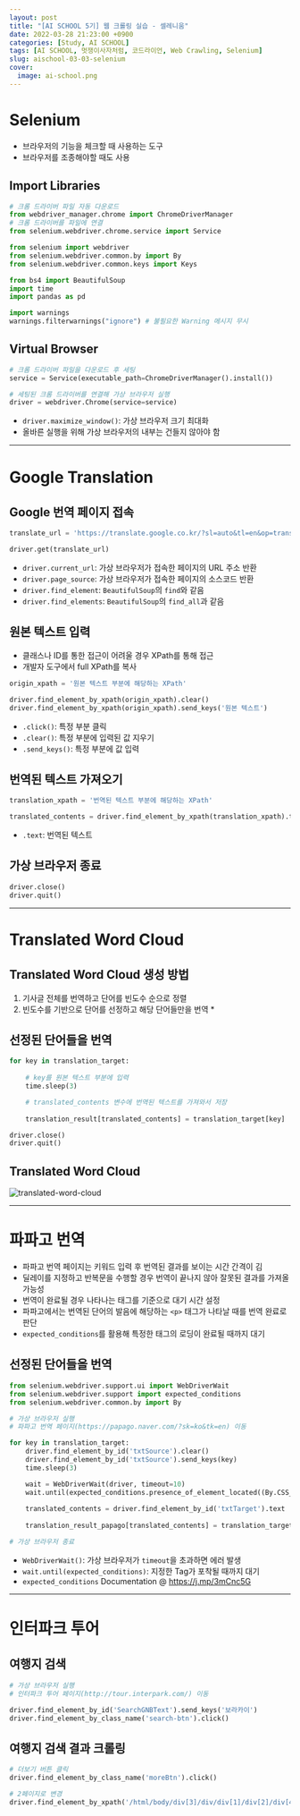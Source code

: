 ```yaml
---
layout: post
title: "[AI SCHOOL 5기] 웹 크롤링 실습 - 셀레니움"
date: 2022-03-28 21:23:00 +0900
categories: [Study, AI SCHOOL]
tags: [AI SCHOOL, 멋쟁이사자처럼, 코드라이언, Web Crawling, Selenium]
slug: aischool-03-03-selenium
cover:
  image: ai-school.png
---
```


# Selenium
- 브라우저의 기능을 체크할 때 사용하는 도구
- 브라우저를 조종해야할 때도 사용

## Import Libraries

```python
# 크롬 드라이버 파일 자동 다운로드
from webdriver_manager.chrome import ChromeDriverManager
# 크롬 드라이버를 파일에 연결
from selenium.webdriver.chrome.service import Service

from selenium import webdriver
from selenium.webdriver.common.by import By
from selenium.webdriver.common.keys import Keys

from bs4 import BeautifulSoup 
import time
import pandas as pd

import warnings
warnings.filterwarnings("ignore") # 불필요한 Warning 메시지 무시
```

## Virtual Browser

```python
# 크롬 드라이버 파일을 다운로드 후 세팅
service = Service(executable_path=ChromeDriverManager().install()) 

# 세팅된 크롬 드라이버를 연결해 가상 브라우저 실행
driver = webdriver.Chrome(service=service)
```
- `driver.maximize_window()`: 가상 브라우저 크기 최대화
- 올바른 실행을 위해 가상 브라우저의 내부는 건들지 않아야 함

---

# Google Translation

## Google 번역 페이지 접속

```python
translate_url = 'https://translate.google.co.kr/?sl=auto&tl=en&op=translate&hl=ko'

driver.get(translate_url)
```

- `driver.current_url`: 가상 브라우저가 접속한 페이지의 URL 주소 반환
- `driver.page_source`: 가상 브라우저가 접속한 페이지의 소스코드 반환
- `driver.find_element`: `BeautifulSoup`의 `find`와 같음
- `driver.find_elements`: `BeautifulSoup`의 `find_all`과 같음

## 원본 텍스트 입력
- 클래스나 ID를 통한 접근이 어려울 경우 XPath를 통해 접근
- 개발자 도구에서 full XPath를 복사

```python
origin_xpath = '원본 텍스트 부분에 해당하는 XPath'

driver.find_element_by_xpath(origin_xpath).clear()
driver.find_element_by_xpath(origin_xpath).send_keys('원본 텍스트')
```

- `.click()`: 특정 부분 클릭
- `.clear()`: 특정 부분에 입력된 값 지우기
- `.send_keys()`: 특정 부분에 값 입력

## 번역된 텍스트 가져오기

```python
translation_xpath = '번역된 텍스트 부분에 해당하는 XPath'

translated_contents = driver.find_element_by_xpath(translation_xpath).text
```

- `.text`: 번역된 텍스트

## 가상 브라우저 종료

```python
driver.close()
driver.quit()
```

---

# Translated Word Cloud

## Translated Word Cloud 생성 방법
1. 기사글 전체를 번역하고 단어를 빈도수 순으로 정렬
2. 빈도수를 기반으로 단어를 선정하고 해당 단어들만을 번역 *

## 선정된 단어들을 번역

```python
for key in translation_target:
    
    # key를 원본 텍스트 부분에 입력
    time.sleep(3)

    # translated_contents 변수에 번역된 텍스트를 가져와서 저장
    
    translation_result[translated_contents] = translation_target[key]

driver.close()
driver.quit()
```

## Translated Word Cloud

![translated-word-cloud](https://github.com/minyeamer/til/blob/main/.media/activities/ai-school/03-web-crawling/03-selenium/translated-word-cloud.png?raw=true)

---

# 파파고 번역
- 파파고 번역 페이지는 키워드 입력 후 번역된 결과를 보이는 시간 간격이 김
- 딜레이를 지정하고 반복문을 수행할 경우 번역이 끝나지 않아 잘못된 결과를 가져올 가능성
- 번역이 완료될 경우 나타나는 태그를 기준으로 대기 시간 설정
- 파파고에서는 번역된 단어의 발음에 해당하는 `<p>` 태그가 나타날 때를 번역 완료로 판단
- `expected_conditions`를 활용해 특정한 태그의 로딩이 완료될 때까지 대기

## 선정된 단어들을 번역

```python
from selenium.webdriver.support.ui import WebDriverWait
from selenium.webdriver.support import expected_conditions
from selenium.webdriver.common.by import By

# 가상 브라우저 실행
# 파파고 번역 페이지(https://papago.naver.com/?sk=ko&tk=en) 이동

for key in translation_target:    
    driver.find_element_by_id('txtSource').clear()
    driver.find_element_by_id('txtSource').send_keys(key)
    time.sleep(3)

    wait = WebDriverWait(driver, timeout=10)
    wait.until(expected_conditions.presence_of_element_located((By.CSS_SELECTOR, "#targetEditArea > p")))
    
    translated_contents = driver.find_element_by_id('txtTarget').text
    
    translation_result_papago[translated_contents] = translation_target[key]

# 가상 브라우저 종료
```

- `WebDriverWait()`: 가상 브라우저가 `timeout`을 초과하면 에러 발생
- `wait.until(expected_conditions)`: 지정한 Tag가 포착될 때까지 대기
- `expected_conditions` Documentation @ https://j.mp/3mCnc5G

---

# 인터파크 투어

## 여행지 검색

```python
# 가상 브라우저 실행
# 인터파크 투어 페이지(http://tour.interpark.com/) 이동

driver.find_element_by_id('SearchGNBText').send_keys('보라카이')
driver.find_element_by_class_name('search-btn').click()
```

## 여행지 검색 결과 크롤링

```python
# 더보기 버튼 클릭
driver.find_element_by_class_name('moreBtn').click()

# 2페이지로 변경
driver.find_element_by_xpath('/html/body/div[3]/div/div[1]/div[2]/div[4]/div[3]/ul/li[2]').click()
```